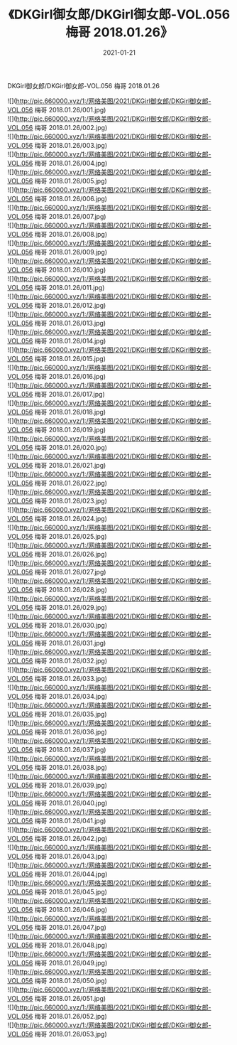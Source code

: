 ﻿---
layout: post
title:  《DKGirl御女郎/DKGirl御女郎-VOL.056 梅哥 2018.01.26》
date:   2021-01-21
img: http://pic.660000.xyz/1:/网络美图/2021/DKGirl御女郎/DKGirl御女郎-VOL.056 梅哥 2018.01.26/000.jpg
categories: [美女, 清纯, 唯美]
---

DKGirl御女郎/DKGirl御女郎-VOL.056 梅哥 2018.01.26

 ![](http://pic.660000.xyz/1:/网络美图/2021/DKGirl御女郎/DKGirl御女郎-VOL.056 梅哥 2018.01.26/001.jpg) <br>![](http://pic.660000.xyz/1:/网络美图/2021/DKGirl御女郎/DKGirl御女郎-VOL.056 梅哥 2018.01.26/002.jpg) <br>![](http://pic.660000.xyz/1:/网络美图/2021/DKGirl御女郎/DKGirl御女郎-VOL.056 梅哥 2018.01.26/003.jpg) <br>![](http://pic.660000.xyz/1:/网络美图/2021/DKGirl御女郎/DKGirl御女郎-VOL.056 梅哥 2018.01.26/004.jpg) <br>![](http://pic.660000.xyz/1:/网络美图/2021/DKGirl御女郎/DKGirl御女郎-VOL.056 梅哥 2018.01.26/005.jpg) <br>![](http://pic.660000.xyz/1:/网络美图/2021/DKGirl御女郎/DKGirl御女郎-VOL.056 梅哥 2018.01.26/006.jpg) <br>![](http://pic.660000.xyz/1:/网络美图/2021/DKGirl御女郎/DKGirl御女郎-VOL.056 梅哥 2018.01.26/007.jpg) <br>![](http://pic.660000.xyz/1:/网络美图/2021/DKGirl御女郎/DKGirl御女郎-VOL.056 梅哥 2018.01.26/008.jpg) <br>![](http://pic.660000.xyz/1:/网络美图/2021/DKGirl御女郎/DKGirl御女郎-VOL.056 梅哥 2018.01.26/009.jpg) <br>![](http://pic.660000.xyz/1:/网络美图/2021/DKGirl御女郎/DKGirl御女郎-VOL.056 梅哥 2018.01.26/010.jpg) <br>![](http://pic.660000.xyz/1:/网络美图/2021/DKGirl御女郎/DKGirl御女郎-VOL.056 梅哥 2018.01.26/011.jpg) <br>![](http://pic.660000.xyz/1:/网络美图/2021/DKGirl御女郎/DKGirl御女郎-VOL.056 梅哥 2018.01.26/012.jpg) <br>![](http://pic.660000.xyz/1:/网络美图/2021/DKGirl御女郎/DKGirl御女郎-VOL.056 梅哥 2018.01.26/013.jpg) <br>![](http://pic.660000.xyz/1:/网络美图/2021/DKGirl御女郎/DKGirl御女郎-VOL.056 梅哥 2018.01.26/014.jpg) <br>![](http://pic.660000.xyz/1:/网络美图/2021/DKGirl御女郎/DKGirl御女郎-VOL.056 梅哥 2018.01.26/015.jpg) <br>![](http://pic.660000.xyz/1:/网络美图/2021/DKGirl御女郎/DKGirl御女郎-VOL.056 梅哥 2018.01.26/016.jpg) <br>![](http://pic.660000.xyz/1:/网络美图/2021/DKGirl御女郎/DKGirl御女郎-VOL.056 梅哥 2018.01.26/017.jpg) <br>![](http://pic.660000.xyz/1:/网络美图/2021/DKGirl御女郎/DKGirl御女郎-VOL.056 梅哥 2018.01.26/018.jpg) <br>![](http://pic.660000.xyz/1:/网络美图/2021/DKGirl御女郎/DKGirl御女郎-VOL.056 梅哥 2018.01.26/019.jpg) <br>![](http://pic.660000.xyz/1:/网络美图/2021/DKGirl御女郎/DKGirl御女郎-VOL.056 梅哥 2018.01.26/020.jpg) <br>![](http://pic.660000.xyz/1:/网络美图/2021/DKGirl御女郎/DKGirl御女郎-VOL.056 梅哥 2018.01.26/021.jpg) <br>![](http://pic.660000.xyz/1:/网络美图/2021/DKGirl御女郎/DKGirl御女郎-VOL.056 梅哥 2018.01.26/022.jpg) <br>![](http://pic.660000.xyz/1:/网络美图/2021/DKGirl御女郎/DKGirl御女郎-VOL.056 梅哥 2018.01.26/023.jpg) <br>![](http://pic.660000.xyz/1:/网络美图/2021/DKGirl御女郎/DKGirl御女郎-VOL.056 梅哥 2018.01.26/024.jpg) <br>![](http://pic.660000.xyz/1:/网络美图/2021/DKGirl御女郎/DKGirl御女郎-VOL.056 梅哥 2018.01.26/025.jpg) <br>![](http://pic.660000.xyz/1:/网络美图/2021/DKGirl御女郎/DKGirl御女郎-VOL.056 梅哥 2018.01.26/026.jpg) <br>![](http://pic.660000.xyz/1:/网络美图/2021/DKGirl御女郎/DKGirl御女郎-VOL.056 梅哥 2018.01.26/027.jpg) <br>![](http://pic.660000.xyz/1:/网络美图/2021/DKGirl御女郎/DKGirl御女郎-VOL.056 梅哥 2018.01.26/028.jpg) <br>![](http://pic.660000.xyz/1:/网络美图/2021/DKGirl御女郎/DKGirl御女郎-VOL.056 梅哥 2018.01.26/029.jpg) <br>![](http://pic.660000.xyz/1:/网络美图/2021/DKGirl御女郎/DKGirl御女郎-VOL.056 梅哥 2018.01.26/030.jpg) <br>![](http://pic.660000.xyz/1:/网络美图/2021/DKGirl御女郎/DKGirl御女郎-VOL.056 梅哥 2018.01.26/031.jpg) <br>![](http://pic.660000.xyz/1:/网络美图/2021/DKGirl御女郎/DKGirl御女郎-VOL.056 梅哥 2018.01.26/032.jpg) <br>![](http://pic.660000.xyz/1:/网络美图/2021/DKGirl御女郎/DKGirl御女郎-VOL.056 梅哥 2018.01.26/033.jpg) <br>![](http://pic.660000.xyz/1:/网络美图/2021/DKGirl御女郎/DKGirl御女郎-VOL.056 梅哥 2018.01.26/034.jpg) <br>![](http://pic.660000.xyz/1:/网络美图/2021/DKGirl御女郎/DKGirl御女郎-VOL.056 梅哥 2018.01.26/035.jpg) <br>![](http://pic.660000.xyz/1:/网络美图/2021/DKGirl御女郎/DKGirl御女郎-VOL.056 梅哥 2018.01.26/036.jpg) <br>![](http://pic.660000.xyz/1:/网络美图/2021/DKGirl御女郎/DKGirl御女郎-VOL.056 梅哥 2018.01.26/037.jpg) <br>![](http://pic.660000.xyz/1:/网络美图/2021/DKGirl御女郎/DKGirl御女郎-VOL.056 梅哥 2018.01.26/038.jpg) <br>![](http://pic.660000.xyz/1:/网络美图/2021/DKGirl御女郎/DKGirl御女郎-VOL.056 梅哥 2018.01.26/039.jpg) <br>![](http://pic.660000.xyz/1:/网络美图/2021/DKGirl御女郎/DKGirl御女郎-VOL.056 梅哥 2018.01.26/040.jpg) <br>![](http://pic.660000.xyz/1:/网络美图/2021/DKGirl御女郎/DKGirl御女郎-VOL.056 梅哥 2018.01.26/041.jpg) <br>![](http://pic.660000.xyz/1:/网络美图/2021/DKGirl御女郎/DKGirl御女郎-VOL.056 梅哥 2018.01.26/042.jpg) <br>![](http://pic.660000.xyz/1:/网络美图/2021/DKGirl御女郎/DKGirl御女郎-VOL.056 梅哥 2018.01.26/043.jpg) <br>![](http://pic.660000.xyz/1:/网络美图/2021/DKGirl御女郎/DKGirl御女郎-VOL.056 梅哥 2018.01.26/044.jpg) <br>![](http://pic.660000.xyz/1:/网络美图/2021/DKGirl御女郎/DKGirl御女郎-VOL.056 梅哥 2018.01.26/045.jpg) <br>![](http://pic.660000.xyz/1:/网络美图/2021/DKGirl御女郎/DKGirl御女郎-VOL.056 梅哥 2018.01.26/046.jpg) <br>![](http://pic.660000.xyz/1:/网络美图/2021/DKGirl御女郎/DKGirl御女郎-VOL.056 梅哥 2018.01.26/047.jpg) <br>![](http://pic.660000.xyz/1:/网络美图/2021/DKGirl御女郎/DKGirl御女郎-VOL.056 梅哥 2018.01.26/048.jpg) <br>![](http://pic.660000.xyz/1:/网络美图/2021/DKGirl御女郎/DKGirl御女郎-VOL.056 梅哥 2018.01.26/049.jpg) <br>![](http://pic.660000.xyz/1:/网络美图/2021/DKGirl御女郎/DKGirl御女郎-VOL.056 梅哥 2018.01.26/050.jpg) <br>![](http://pic.660000.xyz/1:/网络美图/2021/DKGirl御女郎/DKGirl御女郎-VOL.056 梅哥 2018.01.26/051.jpg) <br>![](http://pic.660000.xyz/1:/网络美图/2021/DKGirl御女郎/DKGirl御女郎-VOL.056 梅哥 2018.01.26/052.jpg) <br>![](http://pic.660000.xyz/1:/网络美图/2021/DKGirl御女郎/DKGirl御女郎-VOL.056 梅哥 2018.01.26/053.jpg) <br>